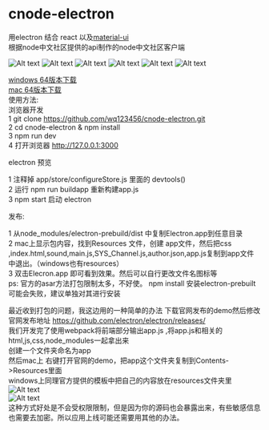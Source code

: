 # cnode-electron
用electron 结合 react 以及[material-ui ](http://www.material-ui.com/#/components/grid-list)  </br>
根据node中文社区提供的api制作的node中文社区客户端</br>


![Alt text](https://github.com/wq123456/cnode-electron/blob/master/preview/1.png)
![Alt text](https://github.com/wq123456/cnode-electron/blob/master/preview/2.png)
![Alt text](https://github.com/wq123456/cnode-electron/blob/master/preview/3.png)
![Alt text](https://github.com/wq123456/cnode-electron/blob/master/preview/4.png)
![Alt text](https://github.com/wq123456/cnode-electron/blob/master/preview/5.png)
![Alt text](https://github.com/wq123456/cnode-electron/blob/master/preview/6.png)

[windows 64版本下载 ](http://pan.baidu.com/s/1dFC2kQP)</br>
[mac 64版本下载 ](http://pan.baidu.com/s/1hrMppTM)</br>
使用方法:</br>
浏览器开发</br>
1 git clone https://github.com/wq123456/cnode-electron.git </br>
2 cd cnode-electron & npm install </br>
3 npm run dev </br>
4 打开浏览器 http://127.0.0.1:3000</br>

electron 预览</br>

1 注释掉 app/store/configureStore.js 里面的 devtools() </br>
2 运行 npm run buildapp 重新构建app.js </br>
3 npm start 启动 electron </br>

发布: </br>

1 从node_modules/electron-prebuild/dist 中复制Electron.app到任意目录</br>
2 mac上显示包内容，找到Resources 文件，创建 app文件，然后把css ,index.html,sound,main.js,SYS_Channel.js,author.json,app.js复制到app文件中退出。（windows也有resources）</br>
3 双击Elecron.app 即可看到效果。然后可以自行更改文件名图标等 </br>
ps: 官方的asar方法打包限制太多，不好使。 npm install 安装electron-prebuilt可能会失败，建议单独对其进行安装

最近收到打包的问题，我这边用的一种简单的办法
下载官网发布的demo然后修改</br>
官网发布地址 https://github.com/electron/electron/releases/ </br>
我们开发完了使用webpack将前端部分输出app.js ,将app.js和相关的html,js,css,node_modules一起拿出来 </br>创建一个文件夹命名为app </br>
然后mac上 右键打开官网的demo，把app这个文件夹复制到Contents->Resources里面 </br>
windows上同理官方提供的模板中把自己的内容放在resources文件夹里 </br>
![Alt text](https://github.com/wq123456/cnode-electron/blob/master/preview/packshow1.jpg) </br>
![Alt text](https://github.com/wq123456/cnode-electron/blob/master/preview/packshow2.jpg) </br>
这种方式好处是不会受权限限制，但是因为你的源码也会暴露出来，有些敏感信息也需要去加密。所以应用上线可能还需要用其他的办法。




